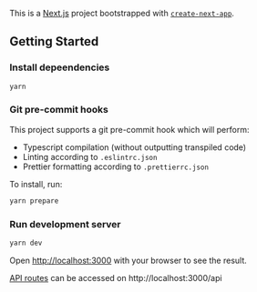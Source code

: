 This is a [Next.js](https://nextjs.org/) project bootstrapped with [`create-next-app`](https://github.com/vercel/next.js/tree/canary/packages/create-next-app).

## Getting Started

### Install depeendencies

```bash
yarn
```

### Git pre-commit hooks

This project supports a git pre-commit hook which will perform:

- Typescript compilation (without outputting transpiled code)
- Linting according to `.eslintrc.json`
- Prettier formatting according to `.prettierrc.json`

To install, run:

```bash
yarn prepare
```

### Run development server

```bash
yarn dev
```

Open [http://localhost:3000](http://localhost:3000) with your browser to see the result.

[API routes](https://nextjs.org/docs/api-routes/introduction) can be accessed on http://localhost:3000/api
